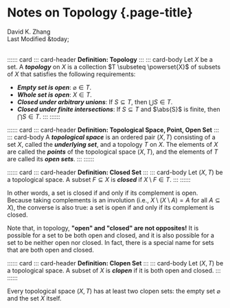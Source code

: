 # Notes on Topology {.page-title}

<div class="text-center">
    David K. Zhang<br>
    Last Modified &today;
</div><br>

:::::: card
::: card-header
**Definition: Topology**
:::
::: card-body
Let $X$ be a set. A ___topology___ on $X$ is a collection $T \subseteq \powerset{X}$ of subsets of $X$ that satisfies the following requirements:

 * ___Empty set is open___: $\varnothing \in T$.
 * ___Whole set is open___: $X \in T$.
 * ___Closed under arbitrary unions___: If $S \subseteq T$, then $\bigcup S \in T$.
 * ___Closed under finite intersections___: If $S \subseteq T$ and $\abs{S}$ is finite, then $\bigcap S \in T$.
:::
::::::

:::::: card
::: card-header
**Definition: Topological Space, Point, Open Set**
:::
::: card-body
A ___topological space___ is an ordered pair $(X, T)$ consisting of a set $X$, called the ___underlying set___, and a topology $T$ on $X$. The elements of $X$ are called the ___points___ of the topological space $(X, T)$, and the elements of $T$ are called its ___open sets___.
:::
::::::

:::::: card
::: card-header
**Definition: Closed Set**
:::
::: card-body
Let $(X, T)$ be a topological space. A subset $F \subseteq X$ is ___closed___ if $X \setminus F \in T$.
:::
::::::

In other words, a set is closed if and only if its complement is open. Because taking complements is an involution (i.e., $X \setminus (X \setminus A) = A$ for all $A \subseteq X$), the converse is also true: a set is open if and only if its complement is closed.

Note that, in topology, **"open" and "closed" are not opposites!** It is possible for a set to be both open and closed, and it is also possible for a set to be neither open nor closed. In fact, there is a special name for sets that are both open and closed.

:::::: card
::: card-header
**Definition: Clopen Set**
:::
::: card-body
Let $(X, T)$ be a topological space. A subset of $X$ is ___clopen___ if it is both open and closed.
:::
::::::

Every topological space $(X, T)$ has at least two clopen sets: the empty set $\varnothing$ and the set $X$ itself.

